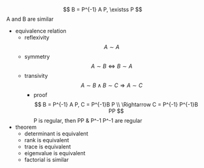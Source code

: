 $$ B = P^{-1} A P, \existss P $$
A and B are similar
- equivalence relation
    - reflexivity
        $$ A \sim A $$
    - symmetry
        $$ A \sim B \Leftrightarrow B \sim A $$
    - transivity
        $$ A \sim B \land B \sim C \Rightarrow A \sim C $$
        - proof
            $$ B = P^{-1} A P, C = P^{-1}B P \\ \Rightarrow C = P^{-1} P^{-1}B PP
            $$
            P is regular, then PP & P^-1 P^-1 are regular
- theorem
    - determinant is equivalent
    - rank is equivalent
    - trace is equivalent
    - eigenvalue is equivalent
    - factorial is similar
